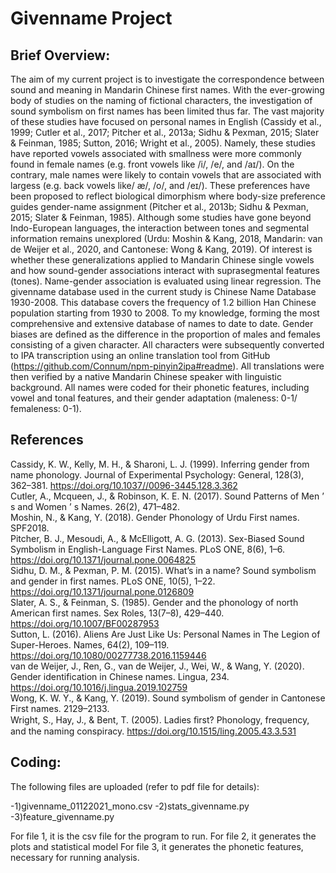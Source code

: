 # Givenname Project
## Brief Overview:

  The aim of my current project is to investigate the correspondence between sound and meaning in Mandarin Chinese first names. With the ever-growing body of studies on the naming of fictional characters, the investigation of sound symbolism on first names has been limited thus far. The vast majority of these studies have focused on personal names in English (Cassidy et al., 1999; Cutler et al., 2017; Pitcher et al., 2013a; Sidhu & Pexman, 2015; Slater & Feinman, 1985; Sutton, 2016; Wright et al., 2005). Namely, these studies have reported vowels associated with smallness were more commonly found in female names (e.g. front vowels like /i/, /e/, and /aɪ/). On the contrary, male names were likely to contain vowels that are associated with largess (e.g. back vowels like/ æ/, /o/, and /eɪ/). These preferences have been proposed to reflect biological dimorphism where body-size preference guides gender-name assignment (Pitcher et al., 2013b; Sidhu & Pexman, 2015; Slater & Feinman, 1985). Although some studies have gone beyond Indo-European languages, the interaction between tones and segmental information remains unexplored (Urdu: Moshin & Kang, 2018, Mandarin: van de Weijer et al., 2020, and Cantonese: Wong & Kang, 2019). Of interest is whether these generalizations applied to Mandarin Chinese single vowels and how sound-gender associations interact with suprasegmental features (tones).
Name-gender association is evaluated using linear regression. The givenname database used in the current study is Chinese Name Database 1930-2008. This database covers the frequency of 1.2 billion Han Chinese population starting from 1930 to 2008. To my knowledge, forming the most comprehensive and extensive database of names to date to date. Gender biases are defined as the difference in the proportion of males and females consisting of a given character. All characters were subsequently converted to IPA transcription using an online translation tool from GitHub (https://github.com/Connum/npm-pinyin2ipa#readme). All translations were then verified by a native Mandarin Chinese speaker with linguistic background. All names were coded for their phonetic features, including vowel and tonal features, and their gender adaptation (maleness: 0-1/ femaleness: 0-1).

## References
Cassidy, K. W., Kelly, M. H., & Sharoni, L. J. (1999). Inferring gender from name phonology. Journal of Experimental Psychology: General, 128(3), 362–381. https://doi.org/10.1037//0096-3445.128.3.362  
Cutler, A., Mcqueen, J., & Robinson, K. E. N. (2017). Sound Patterns of Men ’ s and Women ’ s Names. 26(2), 471–482.  
Moshin, N., & Kang, Y. (2018). Gender Phonology of Urdu First names. SPF2018.  
Pitcher, B. J., Mesoudi, A., & McElligott, A. G. (2013). Sex-Biased Sound Symbolism in English-Language First Names. PLoS ONE, 8(6), 1–6. https://doi.org/10.1371/journal.pone.0064825  
Sidhu, D. M., & Pexman, P. M. (2015). What’s in a name? Sound symbolism and gender in first names. PLoS ONE, 10(5), 1–22. https://doi.org/10.1371/journal.pone.0126809  
Slater, A. S., & Feinman, S. (1985). Gender and the phonology of north American first names. Sex Roles, 13(7–8), 429–440. https://doi.org/10.1007/BF00287953  
Sutton, L. (2016). Aliens Are Just Like Us: Personal Names in The Legion of Super-Heroes. Names, 64(2), 109–119. https://doi.org/10.1080/00277738.2016.1159446  
van de Weijer, J., Ren, G., van de Weijer, J., Wei, W., & Wang, Y. (2020). Gender identification in Chinese names. Lingua, 234. https://doi.org/10.1016/j.lingua.2019.102759  
Wong, K. W. Y., & Kang, Y. (2019). Sound symbolism of gender in Cantonese First names. 2129–2133.  
Wright, S., Hay, J., & Bent, T. (2005). Ladies ﬁrst? Phonology, frequency, and the naming conspiracy. https://doi.org/10.1515/ling.2005.43.3.531  


## Coding:
  The following files are uploaded (refer to pdf file for details):

-1)givenname_01122021_mono.csv
-2)stats_givenname.py
-3)feature_givenname.py

  For file 1, it is the csv file for the program to run.
  For file 2, it generates the plots and statistical model
  For file 3, it generates the phonetic features, necessary for running analysis.
